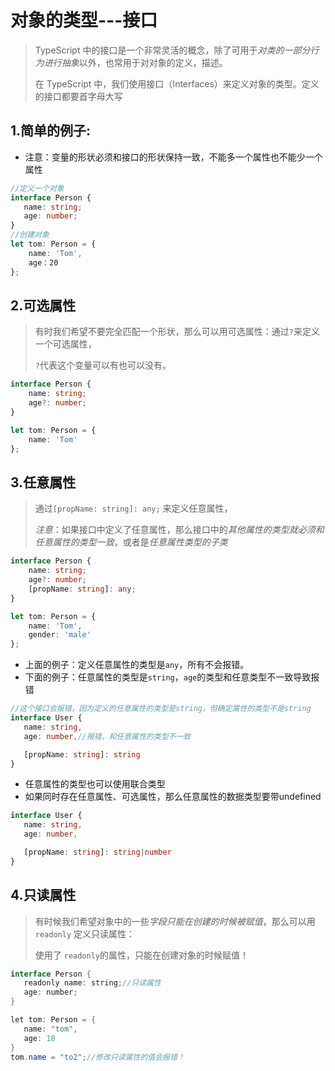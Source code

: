 

# 对象的类型---接口

> TypeScript 中的接口是一个非常灵活的概念，除了可用于*对类的一部分行为进行抽象*以外，也常用于对对象的定义，描述。
>
> 在 TypeScript 中，我们使用接口（Interfaces）来定义对象的类型。定义的接口都要首字母大写

## 1.简单的例子:

- 注意：变量的形状必须和接口的形状保持一致，不能多一个属性也不能少一个属性

```typescript
//定义一个对象
interface Person {
   name: string;
   age: number;
}
//创建对象
let tom: Person = {
    name: 'Tom',
    age：20
};
```

## 2.可选属性

> 有时我们希望不要完全匹配一个形状，那么可以用可选属性：通过`?`来定义一个可选属性，
>
> `?`代表这个变量可以有也可以没有。

```ts
interface Person {
    name: string;
    age?: number;
}

let tom: Person = {
    name: 'Tom'
};
```

## 3.任意属性

> 通过`[propName: string]: any;` 来定义任意属性，
>
> *注意*：如果接口中定义了任意属性，那么接口中的*其他属性的类型就必须和任意属性的类型一致*，或者是*任意属性类型的子类*

```ts
interface Person {
    name: string;
    age?: number;
    [propName: string]: any;
}

let tom: Person = {
    name: 'Tom',
    gender: 'male'
};
```

- 上面的例子：定义任意属性的类型是`any`，所有不会报错。
- 下面的例子：任意属性的类型是`string`，`age`的类型和任意类型不一致导致报错

```ts
//这个接口会报错，因为定义的任意属性的类型是string，但确定属性的类型不是string
interface User {
   name: string,
   age: number,//报错，和任意属性的类型不一致

   [propName: string]: string
}
```

- 任意属性的类型也可以使用联合类型
- 如果同时存在任意属性、可选属性，那么任意属性的数据类型要带undefined

```ts
interface User {
   name: string,
   age: number,

   [propName: string]: string|number
}
```

## 4.只读属性

> 有时候我们希望对象中的一些*字段只能在创建的时候被赋值*，那么可以用 `readonly` 定义只读属性：
>
> 使用了 `readonly`的属性，只能在创建对象的时候赋值！

```java
interface Person {
   readonly name: string;//只读属性
   age: number;
}

let tom: Person = {
   name: "tom",
   age: 18
}
tom.name = "to2";//修改只读属性的值会报错！
```

